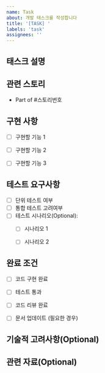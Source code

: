 ```yaml
---
name: Task
about: 개발 태스크를 작성합니다
title: '[TASK] '
labels: 'task'
assignees: ''
---
```


## 태스크 설명

<!-- 구현해야 할 태스크를 구체적으로 설명해주세요 -->


## 관련 스토리

<!-- 이 태스크가 속한 스토리를 링크해주세요 -->
- Part of #스토리번호


## 구현 사항

- [ ] 구현할 기능 1
- [ ] 구현할 기능 2
- [ ] 구현할 기능 3


## 테스트 요구사항

- [ ] 단위 테스트 여부
- [ ] 통합 테스트 고려여부
- [ ] 테스트 시나리오(Optional):
    - [ ] 시나리오 1
    - [ ] 시나리오 2


## 완료 조건

- [ ] 코드 구현 완료
- [ ] 테스트 통과
- [ ] 코드 리뷰 완료
- [ ] 문서 업데이트 (필요한 경우)


## 기술적 고려사항(Optional)

<!-- 구현 시 고려해볼만한 기술적 사항들을 작성해주세요 -->


## 관련 자료(Optional)

<!-- 관련 API 문서, 디자인, 레퍼런스 등이 있다면 링크해주세요 -->